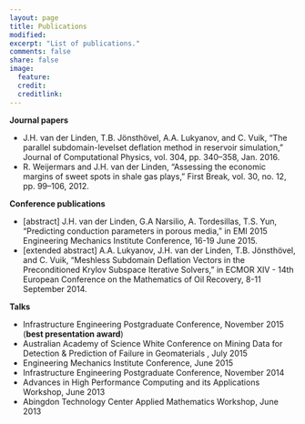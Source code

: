 ```yaml
---
layout: page
title: Publications
modified: 
excerpt: "List of publications."
comments: false
share: false
image:
  feature: 
  credit: 
  creditlink: 
---
```


**Journal papers**

- J.H. van der Linden, T.B. Jönsthövel, A.A. Lukyanov, and C. Vuik, “The parallel subdomain-levelset deflation method in reservoir simulation,” Journal of Computational Physics, vol. 304, pp. 340–358, Jan. 2016.
- R. Weijermars and J.H. van der Linden, “Assessing the economic margins of sweet spots in shale gas plays,” First Break, vol. 30, no. 12, pp. 99–106, 2012.

**Conference publications**

- [abstract] J.H. van der Linden, G.A Narsilio, A. Tordesillas, T.S. Yun, “Predicting conduction parameters in porous media,” in EMI 2015 Engineering Mechanics Institute Conference, 16-19 June 2015.
- [extended abstract] A.A. Lukyanov, J.H. van der Linden, T.B. Jönsthövel, and C. Vuik, “Meshless Subdomain Deflation Vectors in the Preconditioned Krylov Subspace Iterative Solvers,” in ECMOR XIV - 14th European Conference on the Mathematics of Oil Recovery, 8-11 September 2014.

**Talks**

- Infrastructure Engineering Postgraduate Conference, November 2015 (**best presentation award**)
- Australian Academy of Science White Conference on Mining Data for Detection & Prediction of Failure in Geomaterials , July 2015
- Engineering Mechanics Institute Conference, June 2015
- Infrastructure Engineering Postgraduate Conference, November 2014 
- Advances in High Performance Computing and its Applications Workshop, June 2013
- Abingdon Technology Center Applied Mathematics Workshop, June 2013
